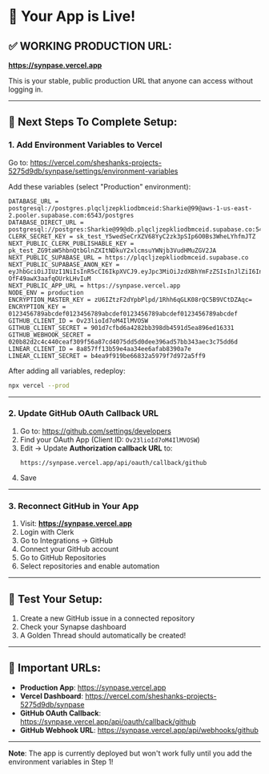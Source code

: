 # 🎉 Your App is Live!

## ✅ WORKING PRODUCTION URL:

**https://synpase.vercel.app**

This is your stable, public production URL that anyone can access without logging in.

---

## 🔧 Next Steps To Complete Setup:

### 1. Add Environment Variables to Vercel

Go to: https://vercel.com/sheshanks-projects-5275d9db/synpase/settings/environment-variables

Add these variables (select "Production" environment):

```
DATABASE_URL = postgresql://postgres.plqcljzepkliodbmceid:Sharkie@99@aws-1-us-east-2.pooler.supabase.com:6543/postgres
DATABASE_DIRECT_URL = postgresql://postgres:Sharkie@99@db.plqcljzepkliodbmceid.supabase.co:5432/postgres
CLERK_SECRET_KEY = sk_test_Y5wedSeCrXZV68YyC2zk3pSIp6O0Bs3WheLYhfmJTZ
NEXT_PUBLIC_CLERK_PUBLISHABLE_KEY = pk_test_ZG9taW5hbnQtbGlnZXItNDkuY2xlcmsuYWNjb3VudHMuZGV2JA
NEXT_PUBLIC_SUPABASE_URL = https://plqcljzepkliodbmceid.supabase.co
NEXT_PUBLIC_SUPABASE_ANON_KEY = eyJhbGciOiJIUzI1NiIsInR5cCI6IkpXVCJ9.eyJpc3MiOiJzdXBhYmFzZSIsInJlZiI6InBscWNsanplcGtsaW9kYm1jZWlkIiwicm9sZSI6ImFub24iLCJpYXQiOjE3NjA0NTgyOTMsImV4cCI6MjA3NjAzNDI5M30.wrzpk9IjYPAjQGwDbKC-OfF49awX3aafqOUrkLHvIuM
NEXT_PUBLIC_APP_URL = https://synpase.vercel.app
NODE_ENV = production
ENCRYPTION_MASTER_KEY = zU6IZtzF2dYpbPlpd/1Rhh6qGLK08rQC5B9VCtDZAqc=
ENCRYPTION_KEY = 0123456789abcdef0123456789abcdef0123456789abcdef0123456789abcdef
GITHUB_CLIENT_ID = Ov23lioId7oM4IlMVOSW
GITHUB_CLIENT_SECRET = 901d7cfbd6a4282bb398db4591d5ea896ed16331
GITHUB_WEBHOOK_SECRET = 020b82d2c4c440ceaf309f56a87cd4075dd5d0dee396ad57bb343aec3c75dd6d
LINEAR_CLIENT_ID = 8a857ff13b59e4aa34ee6afab8390a7e
LINEAR_CLIENT_SECRET = b4ea9f919be66832a5979f7d972a5ff9
```

After adding all variables, redeploy:
```bash
npx vercel --prod
```

---

### 2. Update GitHub OAuth Callback URL

1. Go to: https://github.com/settings/developers
2. Find your OAuth App (Client ID: `Ov23lioId7oM4IlMVOSW`)
3. Edit → Update **Authorization callback URL** to:
   ```
   https://synpase.vercel.app/api/oauth/callback/github
   ```
4. Save

---

### 3. Reconnect GitHub in Your App

1. Visit: **https://synpase.vercel.app**
2. Login with Clerk
3. Go to Integrations → GitHub
4. Connect your GitHub account
5. Go to GitHub Repositories
6. Select repositories and enable automation

---

## 🎯 Test Your Setup:

1. Create a new GitHub issue in a connected repository
2. Check your Synapse dashboard
3. A Golden Thread should automatically be created!

---

## 🔗 Important URLs:

- **Production App**: https://synpase.vercel.app
- **Vercel Dashboard**: https://vercel.com/sheshanks-projects-5275d9db/synpase
- **GitHub OAuth Callback**: https://synpase.vercel.app/api/oauth/callback/github
- **GitHub Webhook URL**: https://synpase.vercel.app/api/webhooks/github

---

**Note**: The app is currently deployed but won't work fully until you add the environment variables in Step 1!
